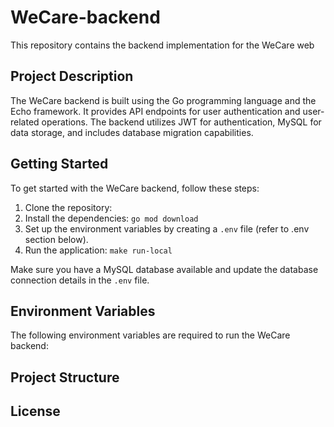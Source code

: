 # WeCare-backend
This repository contains the backend implementation for the WeCare web

## Project Description
The WeCare backend is built using the Go programming language and the Echo framework. It provides API endpoints for user authentication and user-related operations. The backend utilizes JWT for authentication, MySQL for data storage, and includes database migration capabilities.

## Getting Started
To get started with the WeCare backend, follow these steps:

1. Clone the repository: 
2. Install the dependencies: `go mod download`
3. Set up the environment variables by creating a `.env` file (refer to .env section below).
4. Run the application: `make run-local`

Make sure you have a MySQL database available and update the database connection details in the `.env` file.

## Environment Variables
The following environment variables are required to run the WeCare backend:

## Project Structure


## License
